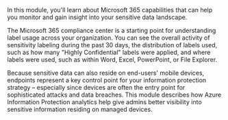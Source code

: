 In this module, you'll learn about Microsoft 365 capabilities that can help you monitor and gain insight into your sensitive data landscape. 

The Microsoft 365 compliance center is a  starting point for understanding label usage across your organization. You can see the overall activity of sensitivity labeling during the past 30 days, the distribution of labels used, such as how many "Highly Confidential" labels were applied, and where labels were used, such as within Word, Excel, PowerPoint, or File Explorer. 

Because sensitive data can also reside on end-users' mobile devices, endpoints represent a key control point for your information protection strategy – especially since devices are often the entry point for sophisticated attacks and data breaches. This module describes how Azure Information Protection analytics help give admins better visibility into sensitive information residing on managed devices.

